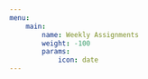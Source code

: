 ```yaml
---
menu:
    main:
        name: Weekly Assignments
        weight: -100
        params:
            icon: date
---
```







